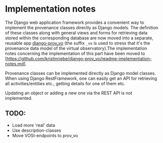 Implementation notes
====================

The Django web application framework provides a convenient way to implement the provenance classes directly as Django models. The definition of these classes along with general views and forms for retrieving data stored within the corresponding database are now moved into a separate, reusable app [django-prov_vo](https://github.com/kristinriebe/django-prov_vo) (the suffix `_vo` is used to stress that it's the provenance data model of the virtual observatory).The implementation notes concerning the implementation of this part have been moved to [https://github.com/kristinriebe/django-prov_vo/readme-implementation-notes.md].

Provenance classes can be implemented directly as Django model classes.
When using Django RestFramework, one can easily get an API for retrieving
all activities/entities etc., getting details for one of them etc.

Updating an object or adding a new one via the REST API is not implemented.

## TODO:
* Load more 'real' data
* Use description-classes
* Move VOSI-endpoints to prov_vo